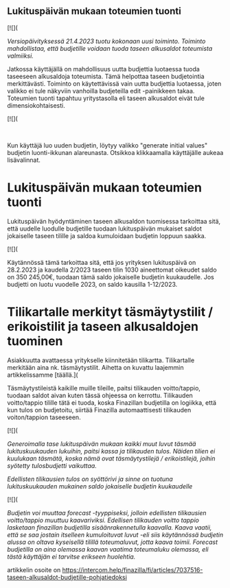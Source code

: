 ## Lukituspäivän mukaan toteumien tuonti

[![](

*Versiopäivityksessä 21.4.2023 tuotu kokonaan uusi toiminto. Toiminto mahdollistaa, että budjetille voidaan tuoda taseen alkusaldot toteumista valmiiksi.* 

Jatkossa käyttäjällä on mahdollisuus uutta budjettia luotaessa tuoda taseeseen alkusaldoja toteumista. Tämä helpottaa taseen budjetointia merkittävästi. Toiminto on käytettävissä vain uutta budjettia luotaessa, joten valikko ei tule näkyviin vanhoilla budjeteilla edit -painikkeen takaa. Toteumien tuonti tapahtuu yritystasolla eli taseen alkusaldot eivät tule dimensiokohtaisesti.

[![](

​

Kun käyttäjä luo uuden budjetin, löytyy valikko "generate initial values" budjetin luonti-ikkunan alareunasta. Otsikkoa klikkaamalla käyttäjälle aukeaa lisävalinnat.

# **Lukituspäivän mukaan toteumien tuonti**

Lukituspäivän hyödyntäminen taseen alkusaldon tuomisessa tarkoittaa sitä, että uudelle luodulle budjetille tuodaan lukituspäivän mukaiset saldot jokaiselle taseen tilille ja saldoa kumuloidaan budjetin loppuun saakka.

[![](

Käytännössä tämä tarkoittaa sitä, että jos yrityksen lukituspäivä on 28.2.2023 ja kaudella 2/2023 taseen tilin 1030 aineettomat oikeudet saldo on 350 245,00€, tuodaan tämä saldo jokaiselle budjetin kuukaudelle. Jos budjetti on luotu vuodelle 2023, on saldo kausilla 1-12/2023.

# **Tilikartalle merkityt täsmäytystilit / erikoistilit ja taseen alkusaldojen tuominen**

Asiakkuutta avattaessa yritykselle kiinnitetään tilikartta. Tilikartalle merkitään aina nk. täsmäytystilit. Aihetta on kuvattu laajemmin artikkelissamme [täällä.]( 

Täsmäytystileistä kaikille muille tileille, paitsi tilikauden voitto/tappio, tuodaan saldot aivan kuten tässä ohjeessa on kerrottu. Tilikauden voitto/tappio tilille tätä ei tuoda, koska Finazillan budjetilla on logiikka, että kun tulos on budjetoitu, siirtää Finazilla automaattisesti tilikauden voiton/tappion taseeseen.

[![](

*Generoimalla tase lukituspäivän mukaan kaikki muut luvut täsmää lukituskuukauden lukuihin, paitsi kassa ja tilikauden tulos. Näiden tilien ei kuulukaan täsmätä, koska nämä ovat täsmäytystilejä / erikoistilejä, joihin syötetty tulosbudjetti vaikuttaa.* 

*Edellisten tilikausien tulos on syöttörivi ja sinne on tuotuna lukituskuukauden mukainen saldo jokaiselle budjetin kuukaudelle*

[![](

*Budjetin voi muuttaa forecast -tyyppiseksi, jolloin edellisten tilikausien voitto/tappio muuttuu kaavariviksi. Edellisen tilikauden voitto tappio lasketaan finazillan budjetilla sisäänrakennetulla kaavalla. Kaava vaatii, että se saa jostain itselleen kumuloituvat luvut -eli siis käytännössä budjetin alussa on oltava kyseisellä tilillä toteumaluvut, jotta kaava toimii. Forecast budjetilla on aina olemassa kaavan vaatima toteumaluku olemassa, eli tästä käyttäjän ei tarvitse erikseen huolehtia.* 



artikkelin osoite on https://intercom.help/finazilla/fi/articles/7037516-taseen-alkusaldot-budjetille-pohjatiedoksi

